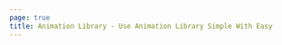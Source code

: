 ```yaml
---
page: true
title: Animation Library - Use Animation Library Simple With Easy
---
```


<script setup>
import Home from '@/components/home.vue'
</script>

<Home />
